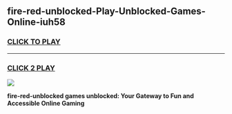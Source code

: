 
## fire-red-unblocked-Play-Unblocked-Games-Online-iuh58
<h3>
<a href="https://premium76.site?title=fire-red-unblocked&ref=25A">CLICK TO PLAY</a></h3>
<hr>

<h3>
<a href="https://premium76.site?title=fire-red-unblocked&ref=25A">CLICK 2 PLAY</a>
  
</h3>

<a href="https://premium76.site?title=fire-red-unblocked&ref=25A"><img src="https://clearcache.store/games.png"></a>


**fire-red-unblocked games unblocked: Your Gateway to Fun and Accessible Online Gaming**
